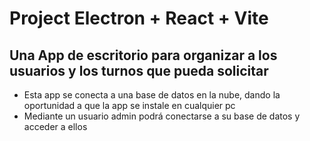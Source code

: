 # Project Electron + React + Vite


## Una App de escritorio para organizar a los usuarios y los turnos que pueda solicitar

- Esta app se conecta a una base de datos en la nube, dando la oportunidad a que la app se instale en cualquier pc
- Mediante un usuario admin podrá conectarse a su base de datos y acceder a ellos
